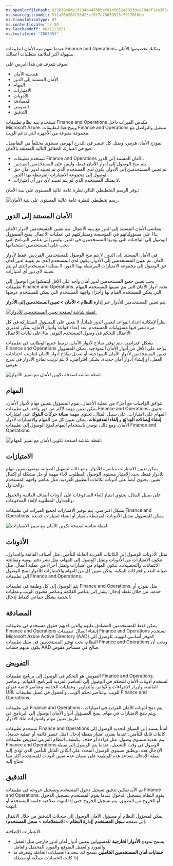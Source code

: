 ```yaml
---
ms.openlocfilehash: 022039e8de1f194b4476bbaf01d6052a60230ca70adf1ab3534befb19d230ee8
ms.sourcegitcommit: 511a76b204f93d23cf9f7a70059525f79170f6bb
ms.translationtype: HT
ms.contentlocale: ar-SA
ms.lasthandoff: 08/11/2021
ms.locfileid: "7063951"
---
```

عندما تفهم بنية الأمان لتطبيقات Finance and Operations، يمكنك تخصيصها الأمان بسهولة أكبر لملائمة متطلبات أعمالك. 

سوف تتعرف في هذا الدرس على:

- هندسة الأمان
- الأمان المستند إلى الدور
- المهام
- الامتيازات
- الأذونات
- المصادقة
- التفويض
- التدقيق

تستخدم بنيه نظام تطبيقات Finance and Operations مكدس الميزات داخل Microsoft Azure. ويتيح هذا لتطبيقات Finance and Operations تشغيل والتواصل مع مجموعة متنوعة من الأجهزة التي تدعم الويب.  

نموذج الأمان هرمي، ويمثل كل عنصر في التدرج الهرمي مستوى مختلفاً من التفاصيل. ضع في اعتبارك الحقائق التالية المتعلقة بالأمان:

- تستخدم تطبيقات Finance and Operations الأمان المستند إلى الدور. 
- يتم منح الوصول إلى أدوار الأمان فقط، وليس على المستخدمين الفرديين. 
- تم تعيين المستخدمين إلى الأدوار. يكون لدى المستخدم الذي تم تعيينه لدور أمان حق الوصول إلى مجموعة الامتيازات المرتبطة بهذا الدور. 
- لا يمتلك المستخدم الذي لم يتم تعيينه لأي دور أي امتيازات.

يوفر الرسم التخطيطي التالي نظرة عامة عالية المستوى على بنية الأمان:

![رسم تخطيطي لنظرة عامة عالية المستوى على بنية الأمان.](../media/security-arch.png)

## <a name="role-based-security"></a>الأمان المستند إلى الدور 
يتماشى الأمان المستند إلى الدور مع بنية الأعمال. يتم تعيين المستخدمين لأدوار الأمان بناءً على مسؤولياتهم في المؤسسة ومشاركتهم في عمليات الأعمال. يمنح المسؤول الوصول إلى الواجبات التي يؤديها المستخدمون في الدور، وليس إلى عناصر البرنامج التي يجب على المستخدمين استخدامها. 

في الأمان المستند إلى الدور، لا يتم منح الوصول للمستخدمين الفرديين، فقط لأدوار الأمان. تم تعيين المستخدمين إلى الأدوار. يكون لدى المستخدم الذي تم تعيينه لدور أمان حق الوصول إلى مجموعة الامتيازات المرتبطة بهذا الدور. لا يمتلك المستخدم الذي لم يتم تعيينه لأي دور أي امتيازات. 

يجب تعيين جميع المستخدمين لدور أمان واحد على الأقل ليتمكنوا من الوصول إلى تطبيقات Finance and Operations. تحدد أدوار الأمان التي يتم تعيينها للمستخدم المهام التي يمكن للمستخدم القيام بها وأجزاء واجهة المستخدم التي يمكن للمستخدم عرضها.

يتم تعيين المستخدمين للأدوار عبر **إدارة النظام > الأمان > تعيين المستخدمين إلى الأدوار**.

[![لقطة شاشة لصفحة تعيين المستخدمين للأدوار.](../media/assign-users.png)](../media/assign-users.png#lightbox)

نظراً لإمكانية إعداد القواعد لتعيين الدور تلقائياً، لا يتعين على المسؤول المشاركة في كل مرة تتغير فيها مسؤوليات المستخدم. بعد إعداد قواعد وأدوار الأمان، يمكن لمديري الأعمال التحكم في وصول المستخدم اليومي بناءً على بيانات الأعمال.

بشكل افتراضي، يتم توفير نماذج لأدوار الأمان. ترتبط جميع الوظائف في تطبيقات Finance and Operations بواحد على الأقل من أدوار الأمان النموذجية. يمكن للمسؤول تعيين المستخدمين لأدوار الأمان النموذجية، أو تعديل نماذج أدوار الأمان لتناسب احتياجات العمل، أو إنشاء أدوار أمان جديدة. بشكل افتراضي، لا يتم ترتيب نماذج الأدوار في تدرج هرمي.

![لقطة شاشة لصفحة تكوين الأمان مع تمييز الأدوار.](../media/roles.png)

## <a name="duties"></a>المهام 

تتوافق الواجبات مع أجزاء من عملية الأعمال. يقوم المسؤول بتعيين مهام لأدوار الأمان. يمكن تعيين مهمة لأكثر من دور واحد. في تطبيقات Finance and Operations، تحتوي المهام على امتيازات. على سبيل المثال، تحتوي مهمة **صيانة حركات البنوك** على امتيازات **إنشاء إيصالات الودائع** و **إلغاء المدفوعات**. يمكن تعيين كل من المهام والامتيازات لأدوار الأمان. ومع ذلك، نوصي باستخدام المهام لمنح الوصول إلى تطبيقات Finance and Operations.

![لقطة شاشة لصفحة تكوين الأمان مع تمييز المهام.](../media/duties.png)

## <a name="privileges"></a>الامتيازات 

يمكن تعيين الامتيازات مباشرة للأدوار. ومع ذلك، لتسهيل الصيانة، نوصي بتعيين مهام للأدوار فقط. يحدد الامتياز مستوى الوصول المطلوب لأداء مهمة أو حل مشكلة أو إكمال تعيين. يحتوي أيضاً على أذونات لكائنات التطبيق الفردية، مثل عناصر واجهة المستخدم والجداول. 

على سبيل المثال، يحتوي امتياز إلغاء المدفوعات على أذونات أصناف القائمة والحقول والجداول المطلوبة لإلغاء المدفوعات.

بشكل افتراضي، يتم توفير الامتيازات لجميع الميزات في تطبيقات Finance and Operations. يمكن للمسؤول تعديل الأذونات المرتبطة بامتياز أو إنشاء امتيازات جديدة.

![لقطة شاشة لصفحة تكوين الأمان مع تمييز الامتيازات.](../media/privileges.png)

## <a name="permissions"></a>الأذونات 

تمثل الأذونات الوصول إلى الكائنات الفردية القابلة للتأمين، مثل أصناف القائمة والجداول. تتكون الامتيازات من الأذونات وتمثل الوصول إلى المهام، مثل نشر دفتر يومية ومعالجة الائتمانات والتحصيلات. تتكون المهام من امتيازات وتمثل أجزاء من عملية أعمال، مثل صيانة النقد والحركات البنكية. يمكن تعيين كل من المهام والامتيازات للأدوار لمنح الوصول إلى تطبيقات Finance and Operations.

يتم الوصول إلى كل وظيفة في تطبيقات Finance and Operations، مثل نموذج أو خدمة، من خلال نقطة إدخال. يشار إلى عناصر القائمة وعناصر محتوى الويب وعمليات الخدمة بشكل جماعي كنقاط إدخال.

## <a name="authentication"></a>المصادقة 

يمكن فقط للمستخدمين المصادق عليهم والذين لديهم حقوق مستخدم في تطبيقات Finance and Operations إنشاء اتصال. تطبيقات Finance and Operations تستخدم Microsoft Azure Active Directory (‏AAD) كموفر أساسي للهوية. للوصول إلى النظام، يجب توفير المستخدمين في مثيل تطبيقات Finance and Operations ويجب أن يكون لديهم حساب AAD صالح في مستأجر مفوض.

## <a name="authorization"></a>التفويض 

التفويض هو التحكم في الوصول إلى برنامج تطبيقات Finance and Operations. تُستخدم أذونات الأمان للتحكم في الوصول إلى العناصر الفردية للبرنامج: القوائم، وعناصر القائمة، وأزرار الإجراءات والأوامر، والتقارير، وعمليات الخدمة، وعناصر قائمة عنوان URL للويب، وعناصر تحكم الويب، والحقول في عميل تطبيقات Finance and Operations.

في تطبيقات Finance and Operations، يتم دمج أذونات الأمان الفردية في امتيازات، ويتم دمج الامتيازات في مهام. يمنح المسؤول أدوار الأمان الوصول إلى البرنامج عن طريق تعيين مهام وامتيازات لتلك الأدوار.

تستخدم تطبيقات Finance and Operations أماناً يستند إلى السياق لتحديد الوصول إلى كائنات قابلة للتأمين. عندما يقترن امتياز بنقطة إدخال (مثل عنصر قائمة أو عملية خدمة)، يتم تحديد مستوى وصول، مثل قراءة أو حذف. يكتشف النظام الفرعي لتفويض تطبيقات Finance and Operations الوصول في وقت التشغيل، عندما يتم الوصول إلى نقطة الإدخال هذه، ويطبق مستوى الوصول المحدد على الكائن القابل للتأمين الذي تؤدي إليه نقطة الإدخال. تساعد هذه الوظيفة على ضمان عدم تعيين أذونات للمستخدم أكثر مما تحتاج إليه.

## <a name="auditing"></a>التدقيق 

تم الآن تمكين تدقيق تسجيل دخول المستخدم وتسجيل خروجه في تطبيقات Finance and Operations. يقوم النظام بتسجيل الدخول عندما يقوم المستخدم بتسجيل الدخول أو الخروج من التطبيق. يتم تسجيل الخروج حتى إذا انتهت صلاحية جلسة المستخدم أو انتهت.

يمكن لمسؤول النظام أو مسؤول الأمان الوصول إلى سجلات التدقيق من خلال الانتقال إلى صفحة **سجل المستخدم** (**إدارة النظام** > **الاستعلامات** > **سجل المستخدم**).

الاعتبارات الإضافية:

- يسمح نموذج **الأدوار الخارجية** للمسؤولين بتعيين أدوار أمان لدور خارجي مثل العميل والمورد والعميل المتوقع والمورد المحتمل والعامل
- **حسابات أمان المستخدمين الخاملين** تسمح لك بتحديد الحسابات الخاملة ومعرفة ما إذا كانت الحسابات ممكّنة أو معطلة